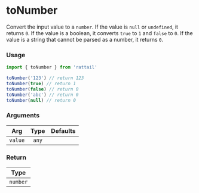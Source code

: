 # toNumber

Convert the input value to a `number`. If the value is `null` or `undefined`, it returns `0`. If the value is a boolean, it converts `true` to `1` and `false` to `0`. If the value is a string that cannot be parsed as a number, it returns `0`.

### Usage

```ts
import { toNumber } from 'rattail'

toNumber('123') // return 123
toNumber(true) // return 1
toNumber(false) // return 0
toNumber('abc') // return 0
toNumber(null) // return 0
```

### Arguments

| Arg     | Type  | Defaults |
| ------- | :---: | -------: |
| `value` | `any` |          |

### Return

|   Type   |
| :------: |
| `number` |
